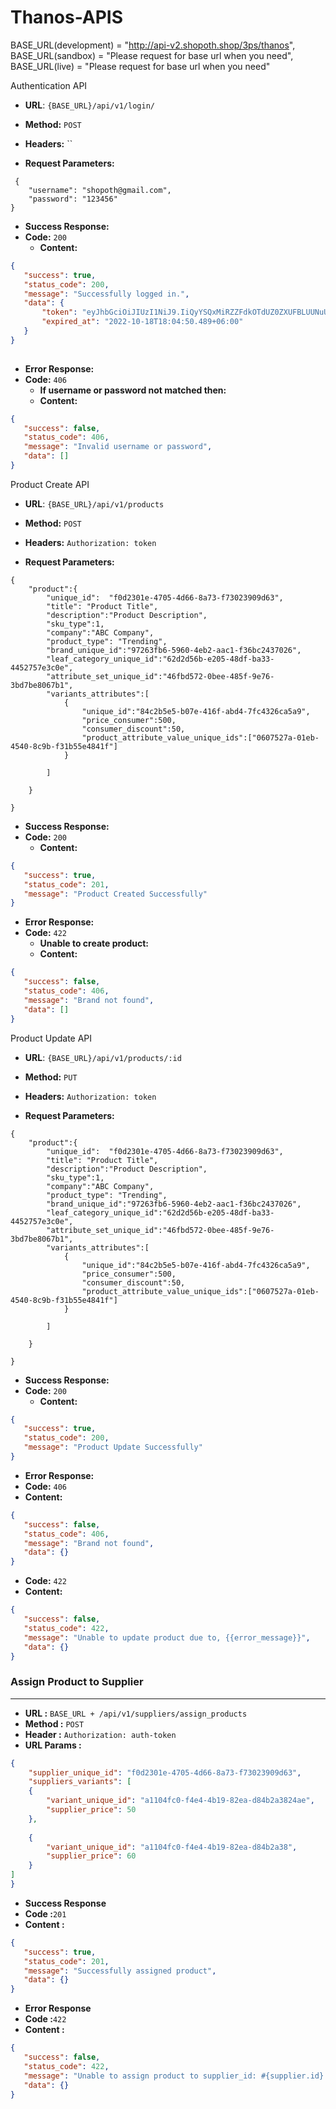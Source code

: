 # Thanos-APIS
BASE_URL(development) = "http://api-v2.shopoth.shop/3ps/thanos",
BASE_URL(sandbox) = "Please request for base url when you need",
BASE_URL(live) = "Please request for base url when you need"


Authentication API

* **URL**: `{BASE_URL}/api/v1/login/`

* **Method:** `POST`

*  **Headers:**
	 ``
*  **Request Parameters:**
```
 {
    "username": "shopoth@gmail.com",
    "password": "123456"
}
```

* **Success Response:**
* **Code:** `200`
  	* **Content:**

```json
{
   "success": true,
   "status_code": 200,
   "message": "Successfully logged in.",
   "data": {
       "token": "eyJhbGciOiJIUzI1NiJ9.IiQyYSQxMiRZZFdkOTdUZ0ZXUFBLUUNuUGpvbG9PZnV3dnBhamhZMXQ3VnF4TFNjUUlEZ0ZtM2ZoSEhOZSI.zUWGkcZm-55SrECarrNHH64EApY7Iz3MHyCmHM04X5M",
       "expired_at": "2022-10-18T18:04:50.489+06:00"
   }
}
 

```


* **Error Response:**
* **Code:** `406`
  	* **If username or password not matched then:**
  	* **Content:**
```json
{
   "success": false,
   "status_code": 406,
   "message": "Invalid username or password",
   "data": []
}

```
Product Create API

* **URL**: `{BASE_URL}/api/v1/products`

* **Method:** `POST`

*  **Headers:**
	 `Authorization: token`
	 
*  **Request Parameters:**
```
{
    "product":{
        "unique_id":  "f0d2301e-4705-4d66-8a73-f73023909d63",
        "title": "Product Title",
        "description":"Product Description",
        "sku_type":1,
        "company":"ABC Company",
        "product_type": "Trending",
        "brand_unique_id":"97263fb6-5960-4eb2-aac1-f36bc2437026",
        "leaf_category_unique_id":"62d2d56b-e205-48df-ba33-4452757e3c0e",
        "attribute_set_unique_id":"46fbd572-0bee-485f-9e76-3bd7be8067b1",
        "variants_attributes":[
            {
                "unique_id":"84c2b5e5-b07e-416f-abd4-7fc4326ca5a9",
                "price_consumer":500,
                "consumer_discount":50,
                "product_attribute_value_unique_ids":["0607527a-01eb-4540-8c9b-f31b55e4841f"]
            }
            
        ]
        
    }
             
}

```

* **Success Response:**
* **Code:** `200`
  	* **Content:**

```json
{
   "success": true,
   "status_code": 201,
   "message": "Product Created Successfully"
}

```


* **Error Response:**
* **Code:** `422`
  	* **Unable to create product:**
  	* **Content:**
```json
{
   "success": false,
   "status_code": 406,
   "message": "Brand not found",
   "data": []
}

```

Product Update API

* **URL**: `{BASE_URL}/api/v1/products/:id`

* **Method:** `PUT`

*  **Headers:**
	 `Authorization: token`
	 
*  **Request Parameters:**
```
{
    "product":{
        "unique_id":  "f0d2301e-4705-4d66-8a73-f73023909d63",
        "title": "Product Title",
        "description":"Product Description",
        "sku_type":1,
        "company":"ABC Company",
        "product_type": "Trending",
        "brand_unique_id":"97263fb6-5960-4eb2-aac1-f36bc2437026",
        "leaf_category_unique_id":"62d2d56b-e205-48df-ba33-4452757e3c0e",
        "attribute_set_unique_id":"46fbd572-0bee-485f-9e76-3bd7be8067b1",
        "variants_attributes":[
            {
                "unique_id":"84c2b5e5-b07e-416f-abd4-7fc4326ca5a9",
                "price_consumer":500,
                "consumer_discount":50,
                "product_attribute_value_unique_ids":["0607527a-01eb-4540-8c9b-f31b55e4841f"]
            }
            
        ]
        
    }
             
}

```

* **Success Response:**
* **Code:** `200`
  	* **Content:**

```json
{
   "success": true,
   "status_code": 200,
   "message": "Product Update Successfully"
}

```


* **Error Response:**
* **Code:** `406`	
* **Content:**
```json
{
   "success": false,
   "status_code": 406,
   "message": "Brand not found",
   "data": {}
}
```
* **Code:** `422`	
* **Content:**
```json
{
   "success": false,
   "status_code": 422,
   "message": "Unable to update product due to, {{error_message}}",
   "data": {}
}

```

### Assign Product to Supplier
___

* **URL :** `BASE_URL + /api/v1/suppliers/assign_products`
* **Method :** `POST`
* **Header :** `Authorization: auth-token`
* **URL Params :**

```json
{
    "supplier_unique_id": "f0d2301e-4705-4d66-8a73-f73023909d63",
    "suppliers_variants": [
    {
        "variant_unique_id": "a1104fc0-f4e4-4b19-82ea-d84b2a3824ae",
        "supplier_price": 50
    },
    
    {
        "variant_unique_id": "a1104fc0-f4e4-4b19-82ea-d84b2a38",
        "supplier_price": 60
    }
]
}

```
* **Success Response**
 * **Code :**`201`
 * **Content :**
```json
{
   "success": true,
   "status_code": 201,
   "message": "Successfully assigned product",
   "data": {}
}
```
* **Error Response**
 * **Code :**`422`
 * **Content :**
```json
{
   "success": false,
   "status_code": 422,
   "message": "Unable to assign product to supplier_id: #{supplier.id} due to, #{error.message}",
   "data": {}
}
```
